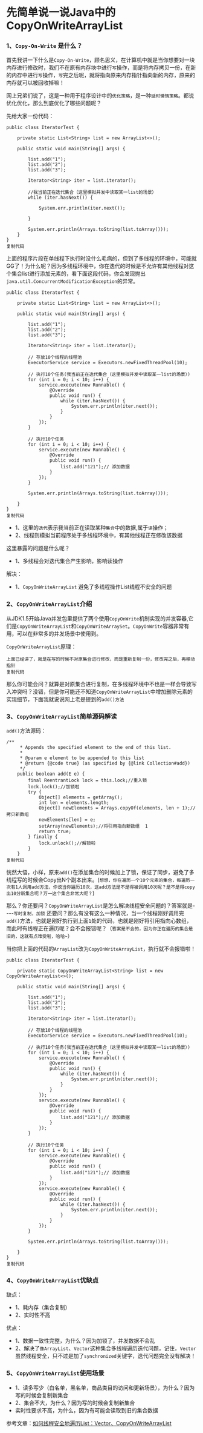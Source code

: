 # 先简单说一说Java中的CopyOnWriteArrayList

### 1、`Copy-On-Write` 是什么？

首先我讲一下什么是`Copy-On-Write`，顾名思义，在计算机中就是当你想要对一块内存进行修改时，我们不在原有内存块中进行`写`操作，而是将内存拷贝一份，在新的内存中进行`写`操作，`写`完之后呢，就将指向原来内存指针指向新的内存，原来的内存就可以被回收掉嘛！

网上兄弟们说了，这是一种用于程序设计中的`优化策略`，是一种`延时懒惰策略`。都说优化优化，那么到底优化了哪些问题呢？

先给大家一份代码：

```
public class IteratorTest {

	private static List<String> list = new ArrayList<>();

	public static void main(String[] args) {
		
		list.add("1");
		list.add("2");
		list.add("3");
		
		Iterator<String> iter = list.iterator();
		
		//我当前正在迭代集合（这里模拟并发中读取某一list的场景）
		while (iter.hasNext()) {
			
			System.err.println(iter.next());
		
		}
		
		System.err.println(Arrays.toString(list.toArray()));
	}
}
复制代码
```

上面的程序片段在单线程下执行时没什么毛病的，但到了多线程的环境中，可能就GG了！为什么呢？因为多线程环境中，你在迭代的时候是不允许有其他线程对这个集合list进行添加元素的，看下面这段代码，你会发现抛出`java.util.ConcurrentModificationException`的异常。

```
public class IteratorTest {

	private static List<String> list = new ArrayList<>();

	public static void main(String[] args) {

		list.add("1");
		list.add("2");
		list.add("3");

		Iterator<String> iter = list.iterator();

		// 存放10个线程的线程池
		ExecutorService service = Executors.newFixedThreadPool(10);

		// 执行10个任务(我当前正在迭代集合（这里模拟并发中读取某一list的场景）)
		for (int i = 0; i < 10; i++) {
			service.execute(new Runnable() {
				@Override
				public void run() {
					while (iter.hasNext()) {
						System.err.println(iter.next());
					}
				}
			});
		}
		
		// 执行10个任务
		for (int i = 0; i < 10; i++) {
			service.execute(new Runnable() {
				@Override
				public void run() {
					list.add("121");// 添加数据
				}
			});
		}
		
		System.err.println(Arrays.toString(list.toArray()));
		
	}
}
复制代码
```

- 1、这里的`迭代`表示我当前正在读取某种`集合`中的数据,属于`读`操作；
- 2、线程则模拟当前程序处于多线程环境中，有其他线程正在修改该数据

这里暴露的问题是什么呢？

- 1、多线程会对迭代集合产生影响，影响读操作

解决：

- 1、`CopyOnWriteArrayList` 避免了多线程操作List线程不安全的问题

### 2、`CopyOnWriteArrayList`介绍

从JDK1.5开始Java并发包里提供了两个使用`CopyOnWrite`机制实现的并发容器,它们是`CopyOnWriteArrayList`和`CopyOnWriteArraySet`。`CopyOnWrite`容器非常有用，可以在非常多的并发场景中使用到。

`CopyOnWriteArrayList`原理：

```
上面已经讲了，就是在写的时候不对原集合进行修改，而是重新复制一份，修改完之后，再移动指针
复制代码
```

那么你可能会问？就算是对原集合进行复制，在多线程环境中不也是一样会导致写入冲突吗？没错，但是你可能还不知道`CopyOnWriteArrayList`中增加删除元素的实现细节，下面我就说说网上老是提到的`add()方法`

### 3、`CopyOnWriteArrayList`简单源码解读

`add()`方法源码：

```
/**
     * Appends the specified element to the end of this list.
     *
     * @param e element to be appended to this list
     * @return {@code true} (as specified by {@link Collection#add})
     */
    public boolean add(E e) {
        final ReentrantLock lock = this.lock;//重入锁
        lock.lock();//加锁啦
        try {
            Object[] elements = getArray();
            int len = elements.length;
            Object[] newElements = Arrays.copyOf(elements, len + 1);//拷贝新数组
            newElements[len] = e;
            setArray(newElements);//将引用指向新数组  1
            return true;
        } finally {
            lock.unlock();//解锁啦
        }
    }
复制代码
```

恍然大悟，小样，原来`add()`在添加集合的时候加上了锁，保证了同步，避免了多线程写的时候会Copy出N个副本出来。(`想想，你在遍历一个10个元素的集合，每遍历一次有1人调用add方法，你说当你遍历10次，这add方法是不是得被调用10次呢？是不是得copy出10分新集合呢？万一这个集合非常大呢？`)

那么？你还要问？`CopyOnWriteArrayList`是怎么解决线程安全问题的？答案就是----`写时复制，加锁` 还要问？那么有没有这么一种情况，当一个线程刚好调用完`add()`方法，也就是刚好执行到上面`1`处的代码，也就是刚好将引用指向心数组，而此时有线程正在遍历呢？会不会报错呢？（`答案是不会的，因为你正在遍历的集合是旧的，这就有点难受啦，哈哈~`）

当你把上面的代码的`ArrayList`改为`CopyOnWriteArrayList`，执行就不会报错啦！

```
public class IteratorTest {

	private static CopyOnWriteArrayList<String> list = new CopyOnWriteArrayList<>();

	public static void main(String[] args) {

		list.add("1");
		list.add("2");
		list.add("3");

		Iterator<String> iter = list.iterator();

		// 存放10个线程的线程池
		ExecutorService service = Executors.newFixedThreadPool(10);

		// 执行10个任务(我当前正在迭代集合（这里模拟并发中读取某一list的场景）)
		for (int i = 0; i < 10; i++) {
			service.execute(new Runnable() {
				@Override
				public void run() {
					while (iter.hasNext()) {
						System.err.println(iter.next());
					}
				}
			});
			service.execute(new Runnable() {
				@Override
				public void run() {
					list.add("121");// 添加数据
				}
			});
		}
		
		// 执行10个任务
		for (int i = 0; i < 10; i++) {
			service.execute(new Runnable() {
				@Override
				public void run() {
					list.add("121");// 添加数据
				}
			});
			service.execute(new Runnable() {
				@Override
				public void run() {
					while (iter.hasNext()) {
						System.err.println(iter.next());
					}
				}
			});
		}
		
		System.err.println(Arrays.toString(list.toArray()));
		
	}
}
复制代码
```

### 4、`CopyOnWriteArrayList`优缺点

缺点：

- 1、耗内存（集合复制）
- 2、实时性不高

优点：

- 1、数据一致性完整，为什么？因为加锁了，并发数据不会乱
- 2、解决了`像ArrayList`、`Vector`这种集合多线程遍历迭代问题，记住，`Vector`虽然线程安全，只不过是加了`synchronized`关键字，迭代问题完全没有解决！

### 5、`CopyOnWriteArrayList`使用场景

- 1、读多写少（白名单，黑名单，商品类目的访问和更新场景），为什么？因为写的时候会复制新集合
- 2、集合不大，为什么？因为写的时候会复制新集合
- 实时性要求不高，为什么，因为有可能会读取到旧的集合数据

参考文章：[如何线程安全地遍历List：Vector、CopyOnWriteArrayList](https://link.juejin.im/?target=https%3A%2F%2Fwww.cnblogs.com%2Fwucao%2Fp%2F5350461.html)

